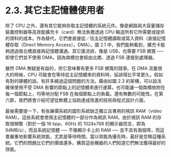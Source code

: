 # 2.3. 其它主記憶體使用者

除了 CPU 之外，還有其它能夠存取主記憶體的系統元件。像是網路與大容量儲存裝置控制器等高效能擴充卡（card）無法負擔透過 CPU 輸送所有它所需要或提供的資料的成本。作為替代，它們會直接從／往主記憶體讀取或寫入資料（直接記憶體存取〔Direct Memory Access〕，DMA）。圖 2.1 中，我們能夠看到，擴充卡能夠透過南北橋直接與記憶體溝通。其它匯流排，像是 USB，也需要 FSB 頻寬 ── 即使它們並不使用 DMA，因為南橋也會經由北橋、透過 FSB 連接到處理器。

雖然 DMA 無疑是有益的，但它意味著有更多 FSB 頻寬的競爭。在 DMA 流量很大的時候，CPU 可能會在等待從主記憶體來的資料時，延誤得比平常更久。假如有對的硬體的話，有許多繞過這個問題的方法。藉由如圖 2.3 的架構，可以設法確保使用不受 DMA 影響的節點上的記憶體來進行運算。也可能讓一個南橋依附在每一個節點上，均等地分配 FSB 在每個節點上的負載。還有無數的可能性。在第六節，我們將會介紹可望從軟體上協助達成改進的技術與程式設計介面。

最後需要提一下，有些廉價系統的圖形系統缺乏獨立且專用的視訊 RAM（video RAM）。這些系統會使用主記憶體的一部分作為視訊 RAM。由於視訊 RAM 的存取很頻繁（對於一個 16 bpp、60Hz 的 1024x768 的顯示器而言，即為 94MB/s），而且系統記憶體 ── 不像顯示卡上的 RAM ── 並不具有兩個埠，而這會嚴重地影響系統效能，尤其是等待時間。當以效能為優先時，最好是忽略這種系統。它們的問題比它們的價值還多。購買這些機器的人們知道它們無法獲得最好的效能。

